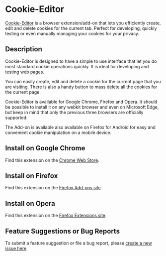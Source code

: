 # Cookie-Editor
[Cookie-Editor](https://cookie-editor.cgagnier.ca/) is a browser extension/add-on that lets you efficiently create, edit and delete cookies for the current tab. Perfect for developing, quickly testing or even manually managing your cookies for your privacy.

## Description
Cookie-Editor is designed to have a simple to use interface that let you do most standard cookie operations quickly. It is ideal for developing and testing web pages.

You can easily create, edit and delete a cookie for the current page that you are visiting.
There is also a handy button to mass delete all the cookies for the current page.

Cookie-Editor is available for Google Chrome, Firefox and Opera. It should be possible to install it on any webkit browser and even on Microsoft Edge, but keep in mind that only the previous three browsers are officially supported.

The Add-on is available also available on Firefox for Android for easy and convenient cookie manipulation on a mobile device.

## Install on Google Chrome
Find this extension on the [Chrome Web Store](https://chrome.google.com/webstore/detail/cookie-editor/hlkenndednhfkekhgcdicdfddnkalmdm).

## Install on Firefox
Find this extension on the [Firefox Add-ons site](https://addons.mozilla.org/addon/cookie-editor?src=external-github-readme).

## Install on Opera
Find this extension on the [Firefox Extensions site](https://addons.opera.com/en/extensions/details/cookie-editor-2/).

## Feature Suggestions or Bug Reports
To submit a feature suggestion or file a bug report, please [create a new issue here](https://github.com/Moustachauve/cookie-editor/issues).

